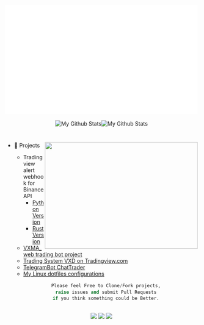 <div align="center">
  
![Metrics](/github-metrics.svg)
  
<img src="https://github-readme-stats-sigma-five.vercel.app/api?username=vazw&theme=dark&include_all_commits=true&count_private=true&show_icons=true" alt="My Github Stats"><img src="https://github-readme-streak-stats.herokuapp.com/?user=vazw&theme=dark" alt="My Github Stats">
</div>

<div align="left">
<h1></h1>
<a target="_blank" align="center" href="https://www.tradingview.com/script/OKKz3vDv-VXD-Cloud-Edition/">
  <img align="right" top="500" height="280" width="400" src="https://www.tradingview.com/x/LukBdBPu">
</a>

- 🔭 Projects
  - Tradingview alert webhook for BinanceAPI
    - <a href="https://github.com/vazw/Binance_fapi_TV_webhook" target="blank">Python Version</a>
    - <a href="https://github.com/vazw/binance_tv_rs" target="blank">Rust Version</a>
  - <a href="https://github.com/vazw/vxma_web" target="blank">VXMA_web trading bot project</a>
  - <a href="https://www.tradingview.com/script/OKKz3vDv-VXD-Cloud-Edition/" target="blank">Trading System VXD on Tradingview.com</a>
  - <a href="https://github.com/vazw/ChatTrader" target="blank">TelegramBot ChatTrader</a>
  - <a href="https://github.com/vazw/dotfiles" target="blank">My Linux dotfiles configurations</a>

  <div align="center">

  ```python
  Please feel Free to Clone/Fork projects,
  raise issues and submit Pull Requests
  if you think something could be Better.
  ```
  </div>

</div>

  
##  
<div align="center">
  <!-- <img align="right" src="https://github-readme-stats-sigma-five.vercel.app/api/top-langs/?username=vazw&layout=compact&theme=dark&bg_color=0A0A0A" alt="Vaz Top Languages"/> -->
<img src="https://img.shields.io/badge/Linux-006701.svg?style=for-the-badge&logo=linux&logoColor=white">
<img src="https://img.shields.io/badge/Bitcoin-white?logo=Bitcoin&logoColor=orange&style=for-the-badge">
<img src="https://komarev.com/ghpvc/?username=vazw&color=blue&style=for-the-badge&label=VIEWS">
</div>
